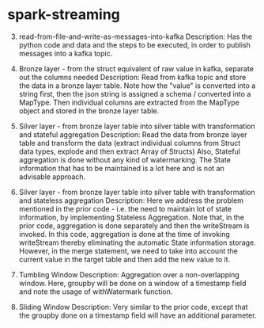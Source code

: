 # spark-streaming

3. read-from-file-and-write-as-messages-into-kafka
Description: 
Has the python code and data and the steps to be executed, in order to publish messages into a kafka topic.

6. Bronze layer - from the struct equivalent of raw value in kafka, separate out the columns needed
Description:
Read from kafka topic and store the data in a bronze layer table.
Note how the "value" is converted into a string first, then the json string is assigned a schema / converted into a MapType.
Then individual columns are extracted from the MapType object and stored in the bronze layer table.

7. Silver layer - from bronze layer table into silver table with transformation and stateful aggregation
Description:
Read the data from bronze layer table and transform the data (extract individual columns from Struct data types, explode and then extract Array of Structs)
Also, Stateful aggregation is done without any kind of watermarking. 
The State information that has to be maintained is a lot here and is not an advisable approach.

8. Silver layer - from bronze layer table into silver table with transformation and stateless aggregation
Description:
Here we address the problem mentioned in the prior code - i.e. the need to maintain lot of state information, by implementing Stateless Aggregation.
Note that, in the prior code, aggregation is done separately and then the writeStream is invoked.
In this code, aggregation is done at the time of invoking writeStream thereby eliminating the automatic State information storage.
However, in the merge statement, we need to take into account the current value in the target table and then add the new value to it.

9. Tumbling Window
Description: 
Aggregation over a non-overlapping window. 
Here, groupby will be done on a window of a timestamp field and note the usage of withWatermark function.

10. Sliding Window
Description: 
Very similar to the prior code, except that the groupby done on a timestamp field will have an additional parameter.
